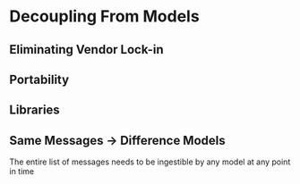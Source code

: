 # Decoupling From Models

## Eliminating Vendor Lock-in

## Portability

## Libraries

## Same Messages -> Difference Models

The entire list of messages needs to be ingestible by any model at any point in
time
